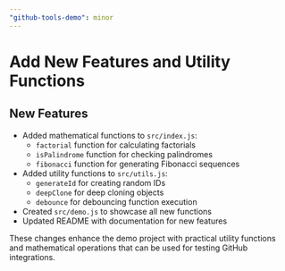 ```yaml
---
"github-tools-demo": minor
---
```


# Add New Features and Utility Functions

## New Features
- Added mathematical functions to `src/index.js`:
  - `factorial` function for calculating factorials
  - `isPalindrome` function for checking palindromes
  - `fibonacci` function for generating Fibonacci sequences
- Added utility functions to `src/utils.js`:
  - `generateId` for creating random IDs
  - `deepClone` for deep cloning objects
  - `debounce` for debouncing function execution
- Created `src/demo.js` to showcase all new functions
- Updated README with documentation for new features

These changes enhance the demo project with practical utility functions and mathematical operations that can be used for testing GitHub integrations.